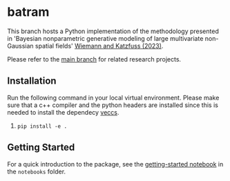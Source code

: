 # batram

This branch hosts a Python implementation of the methodology presented in
'Bayesian nonparametric generative modeling of large multivariate non-Gaussian
spatial fields' [Wiemann and Katzfuss
(2023)](https://link.springer.com/article/10.1007/s13253-023-00580-z). 

Please refer to the [main branch](https://github.com/katzfuss-group/batram) for
related research projects.

## Installation

Run the following command in your local virtual environment. Please make sure
that a c++ compiler and the python headers are installed since this is needed to
install the dependecy [veccs](https://github.com/katzfuss-group/veccs).

1. `pip install -e .`

## Getting Started

For a quick introduction to the package, see the [getting-started notebook](notebooks/getting-started-mvtm.ipynb) in the `notebooks` folder.
